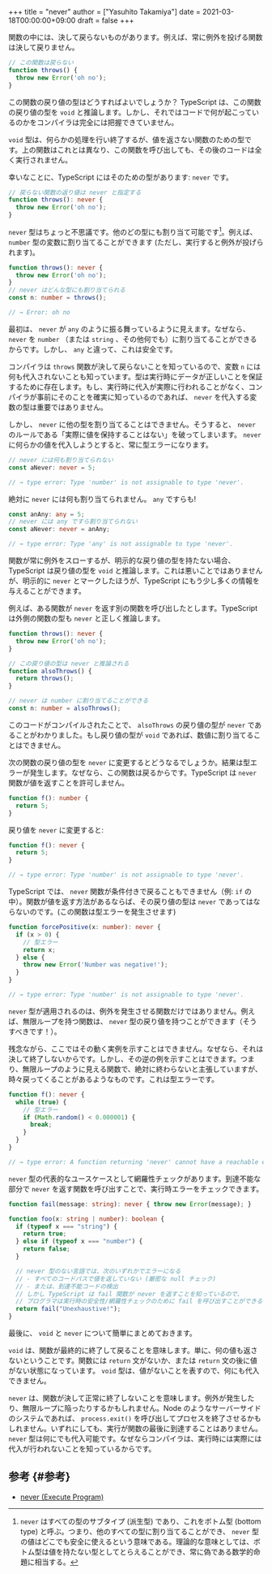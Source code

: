 +++
title = "never"
author = ["Yasuhito Takamiya"]
date = 2021-03-18T00:00:00+09:00
draft = false
+++

関数の中には、決して戻らないものがあります。例えば、常に例外を投げる関数は決して戻りません。

```typescript
// この関数は戻らない
function throws() {
  throw new Error('oh no');
}
```

この関数の戻り値の型はどうすればよいでしょうか？ TypeScript は、この関数の戻り値の型を `void` と推論します。しかし、それではコードで何が起こっているのかをコンパイラは完全には把握できていません。

`void` 型は、何らかの処理を行い終了するが、値を返さない関数のための型です。上の関数はこれとは異なり、この関数を呼び出しても、その後のコードは全く実行されません。

幸いなことに、TypeScript にはそのための型があります: `never` です。

```typescript
// 戻らない関数の返り値は never と指定する
function throws(): never {
  throw new Error('oh no');
}
```

`never` 型はちょっと不思議です。他のどの型にも割り当て可能です[^fn:1]。例えば、 `number` 型の変数に割り当てることができます (ただし、実行すると例外が投げられます)。

```typescript
function throws(): never {
  throw new Error('oh no');
}
// never はどんな型にも割り当てられる
const n: number = throws();

// → Error: oh no
```

最初は、 `never` が `any` のように振る舞っているように見えます。なぜなら、 `never` を `number` （または `string` 、その他何でも）に割り当てることができるからです。しかし、 `any` と違って、これは安全です。

コンパイラは `throws` 関数が決して戻らないことを知っているので、変数 `n` には何も代入されないことも知っています。型は実行時にデータが正しいことを保証するために存在します。もし、実行時に代入が実際に行われることがなく、コンパイラが事前にそのことを確実に知っているのであれば、 `never` を代入する変数の型は重要ではありません。

しかし、 `never` に他の型を割り当てることはできません。そうすると、 `never` のルールである「実際に値を保持することはない」を破ってしまいます。 `never` に何らかの値を代入しようとすると、常に型エラーになります。

```typescript
// never には何も割り当てられない
const aNever: never = 5;

// → type error: Type 'number' is not assignable to type 'never'.
```

絶対に `never` には何も割り当てられません。 `any` ですらも!

```typescript
const anAny: any = 5;
// never には any ですら割り当てられない
const aNever: never = anAny;

// → type error: Type 'any' is not assignable to type 'never'.
```

関数が常に例外をスローするが、明示的な戻り値の型を持たない場合、TypeScript は戻り値の型を `void` と推論します。これは悪いことではありませんが、明示的に `never` とマークしたほうが、TypeScript にもう少し多くの情報を与えることができます。

例えば、ある関数が `never` を返す別の関数を呼び出したとします。TypeScript は外側の関数の型も `never` と正しく推論します。

```typescript
function throws(): never {
  throw new Error('oh no');
}

// この戻り値の型は never と推論される
function alsoThrows() {
  return throws();
}

// never は number に割り当てることができる
const n: number = alsoThrows();
```

このコードがコンパイルされたことで、 `alsoThrows` の戻り値の型が `never` であることがわかりました。もし戻り値の型が `void` であれば、数値に割り当てることはできません。

次の関数の戻り値の型を `never` に変更するとどうなるでしょうか。結果は型エラーが発生します。なぜなら、この関数は戻るからです。TypeScript は `never` 関数が値を返すことを許可しません。

```typescript
function f(): number {
  return 5;
}
```

戻り値を `never` に変更すると:

```typescript
function f(): never {
  return 5;
}

// → type error: Type 'number' is not assignable to type 'never'.
```

TypeScript では、 `never` 関数が条件付きで戻ることもできません（例: `if` の中）。関数が値を返す方法があるならば、その戻り値の型は `never` であってはならないのです。(この関数は型エラーを発生させます)

```typescript
function forcePositive(x: number): never {
  if (x > 0) {
    // 型エラー
    return x;
  } else {
    throw new Error('Number was negative!');
  }
}

// → type error: Type 'number' is not assignable to type 'never'.
```

`never` 型が適用されるのは、例外を発生させる関数だけではありません。例えば、無限ループを持つ関数は、 `never` 型の戻り値を持つことができます（そうすべきです！）。

残念ながら、ここではその動く実例を示すことはできません。なぜなら、それは決して終了しないからです。しかし、その逆の例を示すことはできます。つまり、無限ループのように見える関数で、絶対に終わらないと主張していますが、時々戻ってくることがあるようなものです。これは型エラーです。

```typescript
function f(): never {
  while (true) {
    // 型エラー
    if (Math.random() < 0.000001) {
      break;
    }
  }
}

// → type error: A function returning 'never' cannot have a reachable end point.
```

`never` 型の代表的なユースケースとして網羅性チェックがあります。到達不能な部分で `never` を返す関数を呼び出すことで、実行時エラーをチェックできます。

```typescript
function fail(message: string): never { throw new Error(message); }

function foo(x: string | number): boolean {
  if (typeof x === "string") {
    return true;
  } else if (typeof x === "number") {
    return false;
  }

  // never 型のない言語では、次のいずれかでエラーになる
  // - すべてのコードパスで値を返していない (厳密な null チェック)
  // - または、到達不能コードの検出
  // しかし TypeScript は fail 関数が never を返すことを知っているので、
  // プログラマは実行時の安全性/網羅性チェックのために fail を呼び出すことができる
  return fail("Unexhaustive!");
}
```

最後に、 `void` と `never` について簡単にまとめておきます。

`void` は、関数が最終的に終了して戻ることを意味します。単に、何の値も返さないということです。関数には `return` 文がないか、または `return` 文の後に値がない状態になっています。 `void` 型は、値がないことを表すので、何にも代入できません。

`never` は、関数が決して正常に終了しないことを意味します。例外が発生したり、無限ループに陥ったりするかもしれません。Node のようなサーバーサイドのシステムであれば、 `process.exit()` を呼び出してプロセスを終了させるかもしれません。いずれにしても、実行が関数の最後に到達することはありません。 `never` 型は何にでも代入可能です。なぜならコンパイラは、実行時には実際には代入が行われないことを知っているからです。


## 参考 {#参考}

-   [never (Execute Program)](https://www.executeprogram.com/courses/typescript/lessons/never)

[^fn:1]: `never` はすべての型のサブタイプ (派生型) であり、これをボトム型 (bottom type) と呼ぶ。つまり、他のすべての型に割り当てることができ、 `never` 型の値はどこでも安全に使えるという意味である。理論的な意味としては、ボトム型は値を持たない型としてとらえることができ、常に偽である数学的命題に相当する。
